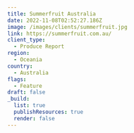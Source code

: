 ```yaml
---
title: Summerfruit Australia
date: 2022-11-08T02:52:27.186Z
image: /images/clients/summerfruit.jpg
link: https://summerfruit.com.au/
client_type:
  - Produce Report
region:
  - Oceania
country:
  - Australia
flags:
  - Feature
draft: false
_build:
  list: true
  publishResources: true
  render: false
---
```

